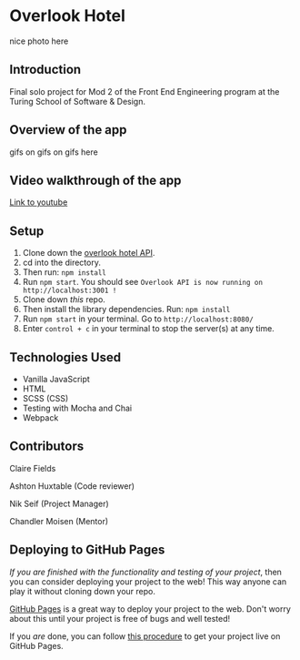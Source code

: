 # Overlook Hotel

nice photo here

## Introduction

Final solo project for Mod 2 of the Front End Engineering program at the Turing School of Software & Design.


## Overview of the app

gifs on gifs on gifs here


## Video walkthrough of the app
[Link to youtube](www.youtube.com)


## Setup

1. Clone down the [overlook hotel API](https://github.com/turingschool-examples/overlook-api).
2. cd into the directory. 
3. Then run: `npm install`
4. Run `npm start`. You should see `Overlook API is now running on http://localhost:3001 !`
6. Clone down *this* repo.
7. Then install the library dependencies. Run: `npm install`
8. Run `npm start` in your terminal. Go to `http://localhost:8080/` 
9. Enter `control + c` in your terminal to stop the server(s) at any time.


## Technologies Used

- Vanilla JavaScript
- HTML
- SCSS (CSS)
- Testing with Mocha and Chai
- Webpack


## Contributors

Claire Fields

Ashton Huxtable (Code reviewer)

Nik Seif (Project Manager)

Chandler Moisen (Mentor)


## Deploying to GitHub Pages

_If you are finished with the functionality and testing of your project_, then you can consider deploying your project to the web! This way anyone can play it without cloning down your repo.

[GitHub Pages](https://pages.github.com/) is a great way to deploy your project to the web. Don't worry about this until your project is free of bugs and well tested!

If you _are_ done, you can follow [this procedure](./gh-pages-procedure.md) to get your project live on GitHub Pages.
